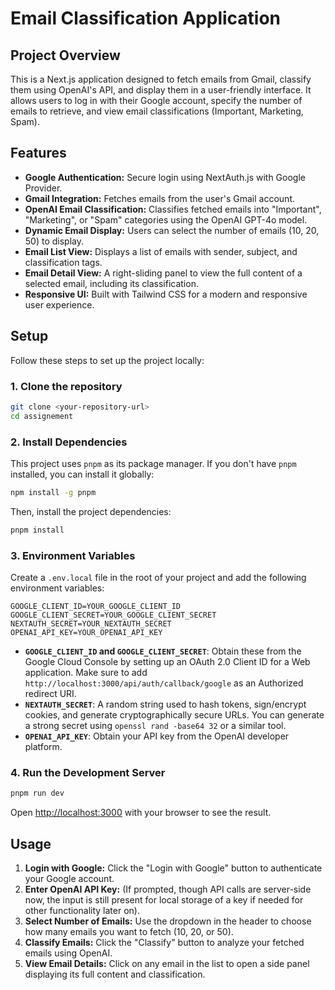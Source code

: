 # Email Classification Application

## Project Overview

This is a Next.js application designed to fetch emails from Gmail, classify them using OpenAI's API, and display them in a user-friendly interface. It allows users to log in with their Google account, specify the number of emails to retrieve, and view email classifications (Important, Marketing, Spam).

## Features

- **Google Authentication:** Secure login using NextAuth.js with Google Provider.
- **Gmail Integration:** Fetches emails from the user's Gmail account.
- **OpenAI Email Classification:** Classifies fetched emails into "Important", "Marketing", or "Spam" categories using the OpenAI GPT-4o model.
- **Dynamic Email Display:** Users can select the number of emails (10, 20, 50) to display.
- **Email List View:** Displays a list of emails with sender, subject, and classification tags.
- **Email Detail View:** A right-sliding panel to view the full content of a selected email, including its classification.
- **Responsive UI:** Built with Tailwind CSS for a modern and responsive user experience.

## Setup

Follow these steps to set up the project locally:

### 1. Clone the repository

```bash
git clone <your-repository-url>
cd assignement
```

### 2. Install Dependencies

This project uses `pnpm` as its package manager. If you don't have `pnpm` installed, you can install it globally:

```bash
npm install -g pnpm
```

Then, install the project dependencies:

```bash
pnpm install
```

### 3. Environment Variables

Create a `.env.local` file in the root of your project and add the following environment variables:

```env
GOOGLE_CLIENT_ID=YOUR_GOOGLE_CLIENT_ID
GOOGLE_CLIENT_SECRET=YOUR_GOOGLE_CLIENT_SECRET
NEXTAUTH_SECRET=YOUR_NEXTAUTH_SECRET
OPENAI_API_KEY=YOUR_OPENAI_API_KEY
```

- **`GOOGLE_CLIENT_ID` and `GOOGLE_CLIENT_SECRET`**: Obtain these from the Google Cloud Console by setting up an OAuth 2.0 Client ID for a Web application. Make sure to add `http://localhost:3000/api/auth/callback/google` as an Authorized redirect URI.
- **`NEXTAUTH_SECRET`**: A random string used to hash tokens, sign/encrypt cookies, and generate cryptographically secure URLs. You can generate a strong secret using `openssl rand -base64 32` or a similar tool.
- **`OPENAI_API_KEY`**: Obtain your API key from the OpenAI developer platform.

### 4. Run the Development Server

```bash
pnpm run dev
```

Open [http://localhost:3000](http://localhost:3000) with your browser to see the result.

## Usage

1. **Login with Google:** Click the "Login with Google" button to authenticate your Google account.
2. **Enter OpenAI API Key:** (If prompted, though API calls are server-side now, the input is still present for local storage of a key if needed for other functionality later on).
3. **Select Number of Emails:** Use the dropdown in the header to choose how many emails you want to fetch (10, 20, or 50).
4. **Classify Emails:** Click the "Classify" button to analyze your fetched emails using OpenAI.
5. **View Email Details:** Click on any email in the list to open a side panel displaying its full content and classification.
